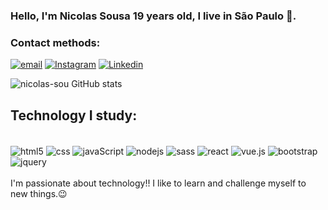 ### Hello, I'm Nicolas Sousa 19 years old, I live in São Paulo 👋.
### Contact methods:
[![email](https://img.shields.io/badge/Gmail-D14836?style=for-the-badge&logo=gmail&logoColor=white)](https://nicollassouza141@gmail.com) [![Instagram](https://img.shields.io/badge/Instagram-E4405F?style=for-the-badge&logo=instagram&logoColor=white)](https://www.instagram.com/nicollas_sou/) 
[![Linkedin](https://img.shields.io/badge/LinkedIn-0077B5?style=for-the-badge&logo=linkedin&logoColor=white)](https://www.linkedin.com/in/nicollas-dev-frontend/)

![nicolas-sou GitHub stats](https://github-readme-stats.vercel.app/api?username=nicolas-sou&show_icons=true&theme=dark&bg_color=00000000)

## Technology I study:
<div style="display:inline_block"><br/>
    <img align="center" alt="html5" src="https://img.shields.io/badge/HTML5-E34F26?style=for-the-badge&logo=html5&logoColor=white" />
    <img align="center" alt="css" src="https://img.shields.io/badge/CSS3-1572B6?style=for-the-badge&logo=css3&logoColor=white" />
    <img align="center" alt="javaScript" src="https://img.shields.io/badge/JavaScript-F7DF1E?style=for-the-badge&logo=javascript&logoColor=black" />
    <img align="center" alt="nodejs" src="https://img.shields.io/badge/Node.js-43853D?style=for-the-badge&logo=node.js&logoColor=white" />
    <img align="center" alt="sass" src="https://img.shields.io/badge/Sass-CC6699?style=for-the-badge&logo=sass&logoColor=white" />
    <img align="center" alt="react" src="https://img.shields.io/badge/React-20232A?style=for-the-badge&logo=react&logoColor=61DAFB" />
    <img align="center" alt="vue.js" src="https://img.shields.io/badge/Vue.js-35495E?style=for-the-badge&logo=vue.js&logoColor=4FC08D" />
    <img align="center" alt="bootstrap" src="https://img.shields.io/badge/Bootstrap-563D7C?style=for-the-badge&logo=bootstrap&logoColor=whiteD" /> 
    <img align="center" alt="jquery" src="https://img.shields.io/badge/jQuery-0769AD?style=for-the-badge&logo=jquery&logoColor=white" />
</div>
</br>
I'm passionate about technology!! I like to learn and challenge myself to new things.😉
